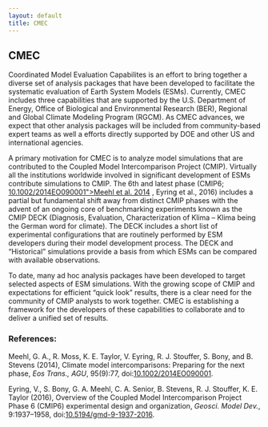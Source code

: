 ```yaml
---
layout: default
title: CMEC
---
```


<h2>CMEC</h2>
Coordinated Model Evaluation Capabilites is an effort to bring together a diverse set of analysis packages that have been developed to facilitate the systematic evaluation of Earth System Models (ESMs).  Currently, CMEC includes three capabilities that are supported by the U.S. Department of Energy, Office of Biological and Environmental Research (BER), Regional and Global Climate Modeling Program (RGCM).  As CMEC advances, we expect that other analysis packages will be included from community-based expert teams as well a efforts directly supported by DOE and other US and international agencies.      
 
A primary motivation for CMEC is to analyze model simulations that are contributed to the Coupled Model Intercomparison Project (CMIP).  Virtually all the institutions worldwide involved in significant development of ESMs contribute simulations to CMIP.  The 6th and latest phase (CMIP6; <a href="https://dx.doi.org/10.1002/2014EO090001">10.1002/2014EO090001">Meehl et al. 2014</a>  , Eyring et al., 2016) includes a partial but fundamental shift away from distinct CMIP phases with the advent of an ongoing core of benchmarking experiments known as the CMIP DECK (Diagnosis, Evaluation, Characterization of Klima – Klima being the German word for climate).   The DECK includes a short list of experimental configurations that are routinely performed by ESM developers during their model development process.   The DECK and “Historical” simulations provide a basis from which ESMs can be compared with available observations.
 
To date, many ad hoc analysis packages have been developed to target selected aspects of ESM simulations.  With the growing scope of CMIP and expectations for efficient “quick look” results, there is a clear need for the community of CMIP analysts to work together.  CMEC is establishing a framework for the developers of these capabilities to collaborate and to deliver a unified set of results.   

### References:

<div id="bib">

<p>Meehl, G. A., R. Moss, K. E. Taylor, V. Eyring, R. J. Stouffer, S. Bony, and B. Stevens (2014), Climate model intercomparisons: Preparing for the next phase, <i>Eos Trans., AGU</i>, 95(9):77, doi:<a target="_blank" href="https://dx.doi.org/10.1002/2014EO090001">10.1002/2014EO090001</a>.</p>

<p>Eyring, V., S. Bony, G. A. Meehl, C. A. Senior, B. Stevens, R. J. Stouffer, K. E. Taylor (2016), Overview of the Coupled Model Intercomparison Project Phase 6 (CMIP6) experimental design and organization, <i>Geosci. Model Dev.</i>, 9:1937&ndash;1958, doi:<a target="_blank" href="https://dx.doi.org/10.5194/gmd-9-1937-2016">10.5194/gmd-9-1937-2016</a>.</p>

</div>
